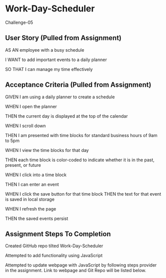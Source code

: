 # Work-Day-Scheduler
Challenge-05

## User Story (Pulled from Assignment)

AS AN employee with a busy schedule

I WANT to add important events to a daily planner

SO THAT I can manage my time effectively

## Acceptance Criteria (Pulled from Assignment)

GIVEN I am using a daily planner to create a schedule

WHEN I open the planner

THEN the current day is displayed at the top of the calendar

WHEN I scroll down

THEN I am presented with time blocks for standard business hours of 9am to 5pm

WHEN I view the time blocks for that day

THEN each time block is color-coded to
indicate whether it is in the past, present, or future

WHEN I click into a time block

THEN I can enter an event

WHEN I click the save button for that time block
THEN the text for that event is saved in local storage

WHEN I refresh the page

THEN the saved events persist

## Assignment Steps To Completion

Created GitHub repo tilted Work-Day-Scheduler

Attempted to add functionality using JavaScript

Attempted to update webpage with JavaScript by following steps provider in the assignment. Link to webpage and Git Repo will be listed below.

